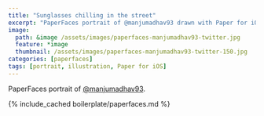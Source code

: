 ```yaml
---
title: "Sunglasses chilling in the street"
excerpt: "PaperFaces portrait of @manjumadhav93 drawn with Paper for iOS on an iPad."
image: 
  path: &image /assets/images/paperfaces-manjumadhav93-twitter.jpg 
  feature: *image
  thumbnail: /assets/images/paperfaces-manjumadhav93-twitter-150.jpg
categories: [paperfaces]
tags: [portrait, illustration, Paper for iOS]
---
```


PaperFaces portrait of [@manjumadhav93](https://twitter.com/manjumadhav93).

{% include_cached boilerplate/paperfaces.md %}
